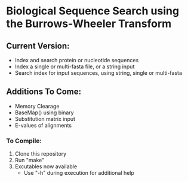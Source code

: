 # Biological Sequence Search using the Burrows-Wheeler Transform

## Current Version:
 - Index and search protein or nucleotide sequences
 - Index a single or multi-fasta file, or a string input
 - Search index for input sequences, using string, single or multi-fasta

## Additions To Come:
 - Memory Clearage
 - BaseMap() using binary
 - Substitution matrix input
 - E-values of alignments

### To Compile:
 1. Clone this repository
 2. Run "make" 
 3. Excutables now available
    - Use "-h" during execution for additional help
